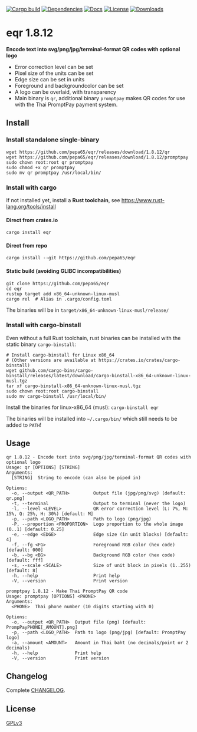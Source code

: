[![Cargo build](https://github.com/pepa65/eqr/actions/workflows/rust.yml/badge.svg)](https://github.com/pepa65/eqr/actions/workflows/rust.yml)
[![Dependencies](https://deps.rs/repo/github/pepa65/eqr/status.svg)](https://deps.rs/repo/github/pepa65/eqr)
[![Docs](https://img.shields.io/badge/Docs-eqr-blue)](https://docs.rs/crate/eqr/latest)
[![License](https://img.shields.io/github/license/pepa65/eqr)](https://github.com/pepa65/eqr/blob/main/LICENSE)
[![Downloads](https://img.shields.io/crates/d/eqr.svg)](https://crates.io/crates/eqr)

# eqr 1.8.12
**Encode text into svg/png/jpg/terminal-format QR codes with optional logo**

* Error correction level can be set
* Pixel size of the units can be set
* Edge size can be set in units
* Foreground and backgroundcolor can be set
* A logo can be overlaid, with transparency
* Main binary is `qr`, additional binary `promptpay` makes QR codes for
  use with the Thai PromptPay payment system.

## Install
### Install standalone single-binary
```
wget https://github.com/pepa65/eqr/releases/download/1.8.12/qr
wget https://github.com/pepa65/eqr/releases/download/1.8.12/promptpay
sudo chown root:root qr promptpay
sudo chmod +x qr promptpay
sudo mv qr promptpay /usr/local/bin/
```

### Install with cargo
If not installed yet, install a **Rust toolchain**, see https://www.rust-lang.org/tools/install

#### Direct from crates.io
`cargo install eqr`

#### Direct from repo
`cargo install --git https://github.com/pepa65/eqr`

#### Static build (avoiding GLIBC incompatibilities)
```
git clone https://github.com/pepa65/eqr
cd eqr
rustup target add x86_64-unknown-linux-musl
cargo rel  # Alias in .cargo/config.toml
```

The binaries will be in `target/x86_64-unknown-linux-musl/release/`

### Install with cargo-binstall
Even without a full Rust toolchain, rust binaries can be installed with the static binary `cargo-binstall`:

```
# Install cargo-binstall for Linux x86_64
# (Other versions are available at https://crates.io/crates/cargo-binstall)
wget github.com/cargo-bins/cargo-binstall/releases/latest/download/cargo-binstall-x86_64-unknown-linux-musl.tgz
tar xf cargo-binstall-x86_64-unknown-linux-musl.tgz
sudo chown root:root cargo-binstall
sudo mv cargo-binstall /usr/local/bin/
```

Install the binaries for linux-x86_64 (musl): `cargo-binstall eqr`

The binaries will be installed into `~/.cargo/bin/` which still needs to be added to `PATH`!

## Usage
```
qr 1.8.12 - Encode text into svg/png/jpg/terminal-format QR codes with optional logo
Usage: qr [OPTIONS] [STRING]
Arguments:
  [STRING]  String to encode (can also be piped in)

Options:
  -o, --output <QR_PATH>         Output file (jpg/png/svg) [default: qr.png]
  -t, --terminal                 Output to terminal (never the logo)
  -l, --level <LEVEL>            QR error correction level (L: 7%, M: 15%, Q: 25%, H: 30%) [default: M]
  -p, --path <LOGO_PATH>         Path to logo (png/jpg)
  -P, --proportion <PROPORTION>  Logo proportion to the whole image (0..1) [default: 0.25]
  -e, --edge <EDGE>              Edge size (in unit blocks) [default: 4]
  -f, --fg <FG>                  Foreground RGB color (hex code) [default: 000]
  -b, --bg <BG>                  Background RGB color (hex code) [default: fff]
  -s, --scale <SCALE>            Size of unit block in pixels (1..255) [default: 8]
  -h, --help                     Print help
  -V, --version                  Print version
```

```
promptpay 1.8.12 - Make Thai PromptPay QR code
Usage: promptpay [OPTIONS] <PHONE>
Arguments:
  <PHONE>  Thai phone number (10 digits starting with 0)

Options:
  -o, --output <QR_PATH>  Output file (png) [default: PrompPayPHONE[_AMOUNT].png]
  -p, --path <LOGO_PATH>  Path to logo (png/jpg) [default: PromptPay logo]
  -a, --amount <AMOUNT>   Amount in Thai baht (no decimals/point or 2 decimals)
  -h, --help              Print help
  -V, --version           Print version
```

## Changelog
Complete [CHANGELOG](CHANGELOG.md).

## License
[GPLv3](LICENSE)
